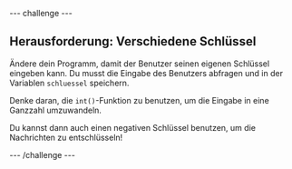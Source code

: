 \--- challenge \---

## Herausforderung: Verschiedene Schlüssel

Ändere dein Programm, damit der Benutzer seinen eigenen Schlüssel eingeben kann. Du musst die Eingabe des Benutzers abfragen und in der Variablen `schluessel` speichern.

Denke daran, die `int()`-Funktion zu benutzen, um die Eingabe in eine Ganzzahl umzuwandeln.

Du kannst dann auch einen negativen Schlüssel benutzen, um die Nachrichten zu entschlüsseln!

\--- /challenge \---